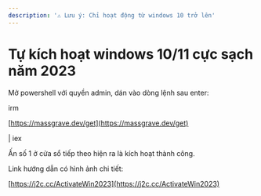```yaml
---
description: '⚠️ Lưu ý: Chỉ hoạt động từ windows 10 trở lên'
---
```


# Tự kích hoạt windows 10/11 cực sạch năm 2023

Mở powershell với quyền admin, dán vào dòng lệnh sau enter:

irm

[https://massgrave.dev/get](https://massgrave.dev/get)

\| iex

Ấn số 1 ở cửa sổ tiếp theo hiện ra là kích hoạt thành công.

Link hướng dẫn có hình ảnh chi tiết:

[https://j2c.cc/ActivateWin2023](https://j2c.cc/ActivateWin2023)
